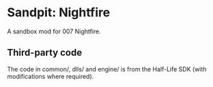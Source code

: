 Sandpit: Nightfire
==================

A sandbox mod for 007 Nightfire.

Third-party code
----------------
The code in common/, dlls/ and engine/ is from the Half-Life SDK (with modifications where required).
